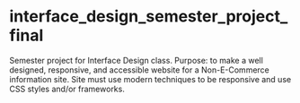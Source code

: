 # interface_design_semester_project_final
Semester project for Interface Design class. Purpose: to make a well designed, responsive, and accessible website for a Non-E-Commerce information site. Site must use modern techniques to be responsive and use CSS styles and/or frameworks.
